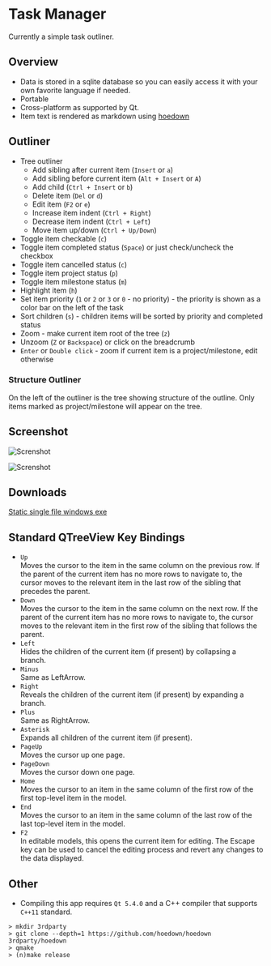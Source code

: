 Task Manager
================

Currently a simple task outliner.

## Overview

* Data is stored in a sqlite database so you can easily access it with your own favorite language if needed.
* Portable
* Cross-platform as supported by Qt.
* Item text is rendered as markdown using [hoedown](https://github.com/hoedown/hoedown)

## Outliner

* Tree outliner
  * Add sibling after current item (`Insert` or `a`)
  * Add sibling before current item (`Alt + Insert` or `A`)
  * Add child (`Ctrl + Insert` or `b`)
  * Delete item (`Del` or `d`)
  * Edit item (`F2` or `e`)
  * Increase item indent (`Ctrl + Right`)
  * Decrease item indent (`Ctrl + Left`)
  * Move item up/down (`Ctrl + Up/Down`)
* Toggle item checkable (`c`)
* Toggle item completed status (`Space`) or just check/uncheck the checkbox
* Toggle item cancelled status (`c`)
* Toggle item project status (`p`)
* Toggle item milestone status (`m`)
* Highlight item (`h`)
* Set item priority (`1` or `2` or `3` or `0` - no priority) - the priority is shown as a color bar on the left of the task
* Sort children (`s`) - children items will be sorted by priority and completed status
* Zoom - make current item root of the tree (`z`)
* Unzoom (`Z` or `Backspace`) or click on the breadcrumb
* `Enter` or `Double click` - zoom if current item is a project/milestone, edit otherwise

### Structure Outliner

On the left of the outliner is the tree showing structure of the outline. Only items marked as project/milestone will appear on the tree.

## Screenshot

![Screnshot](http://char101.github.io/outliner/images/screenshot.png)

![Screnshot](http://char101.github.io/outliner/images/screenshot2.png)

## Downloads

[Static single file windows exe](https://github.com/char101/outliner/releases/)

## Standard QTreeView Key Bindings

* `Up`  
  Moves the cursor to the item in the same column on the previous row. If the parent of the current item has no more rows to navigate to, the cursor moves to the relevant item in the last row of the sibling that precedes the parent.
* `Down`  
  Moves the cursor to the item in the same column on the next row. If the parent of the current item has no more rows to navigate to, the cursor moves to the relevant item in the first row of the sibling that follows the parent.
* `Left`  
  Hides the children of the current item (if present) by collapsing a branch.
* `Minus`  
  Same as LeftArrow.
* `Right`  
  Reveals the children of the current item (if present) by expanding a branch.
* `Plus`  
  Same as RightArrow.
* `Asterisk`  
  Expands all children of the current item (if present).
* `PageUp`  
  Moves the cursor up one page.
* `PageDown`  
  Moves the cursor down one page.
* `Home`  
  Moves the cursor to an item in the same column of the first row of the first top-level item in the model.
* `End`  
  Moves the cursor to an item in the same column of the last row of the last top-level item in the model.
* `F2`  
  In editable models, this opens the current item for editing. The Escape key can be used to cancel the editing process and revert any changes to the data displayed.

## Other

* Compiling this app requires `Qt 5.4.0` and a C++ compiler that supports `C++11` standard.

```
> mkdir 3rdparty
> git clone --depth=1 https://github.com/hoedown/hoedown 3rdparty/hoedown
> qmake
> (n)make release
```
